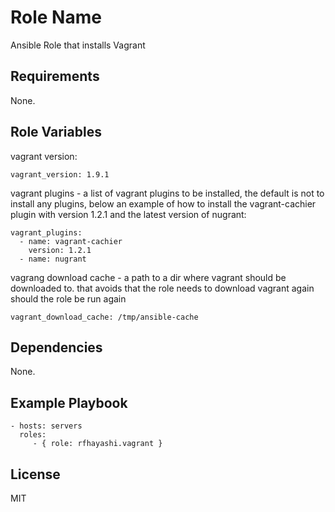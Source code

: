 Role Name
=========

Ansible Role that installs Vagrant

Requirements
------------

None.

Role Variables
--------------

vagrant version:

    vagrant_version: 1.9.1

vagrant plugins - a list of vagrant plugins to be installed, the default
is not to install any plugins, below an example of how to install the
vagrant-cachier plugin with version 1.2.1 and the latest version
of nugrant:

    vagrant_plugins:
      - name: vagrant-cachier
        version: 1.2.1
      - name: nugrant
      
vagrang download cache - a path to a dir where vagrant should be
downloaded to. that avoids that the role needs to download vagrant
again should the role be run again

    vagrant_download_cache: /tmp/ansible-cache

Dependencies
------------

None.

Example Playbook
----------------

    - hosts: servers
      roles:
         - { role: rfhayashi.vagrant }

License
-------

MIT